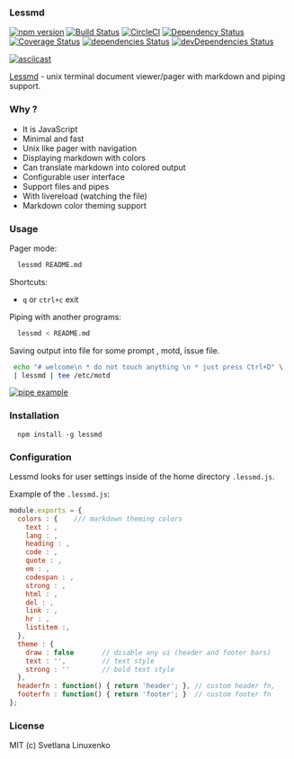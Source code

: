 ### Lessmd

[![npm version](https://img.shields.io/npm/v/lessmd.svg)](https://www.npmjs.com/package/lessmd)
[![Build Status](https://travis-ci.org/linuxenko/lessmd.svg?branch=master)](https://travis-ci.org/linuxenko/lessmd)
[![CircleCI](https://circleci.com/gh/linuxenko/lessmd.svg?style=svg)](https://circleci.com/gh/linuxenko/lessmd)
[![Dependency Status](https://dependencyci.com/github/linuxenko/lessmd/badge)](https://dependencyci.com/github/linuxenko/lessmd) [![Coverage Status](https://coveralls.io/repos/github/linuxenko/lessmd/badge.svg)](https://coveralls.io/github/linuxenko/lessmd)
[![dependencies Status](https://david-dm.org/linuxenko/lessmd/status.svg)](https://david-dm.org/linuxenko/lessmd)
[![devDependencies Status](https://david-dm.org/linuxenko/lessmd/dev-status.svg)](https://david-dm.org/linuxenko/lessmd?type=dev)

[![asciicast](https://asciinema.org/a/90323.png)](https://asciinema.org/a/90323)

[Lessmd](https://git.io/lessmd) - unix terminal document viewer/pager with markdown 
and piping support.

### Why ?

  * It is JavaScript
  * Minimal and fast
  * Unix like pager with navigation
  * Displaying markdown with colors
  * Can translate markdown into colored output
  * Configurable user interface
  * Support files and pipes
  * With livereload (watching the file)
  * Markdown color theming support


### Usage

Pager mode:

```sh
  lessmd README.md
```

Shortcuts:
  * `q` or `ctrl+c` exit

Piping with another programs:

```sh
  lessmd < README.md
```

Saving output into file for some prompt , motd, issue file.

```sh
 echo "# welcome\n * do not touch anything \n * just press Ctrl+D" \
 | lessmd | tee /etc/motd
```

[![pipe example](https://raw.githubusercontent.com/linuxenko/lessmd/master/misc/pipe-example.png)](https://raw.githubusercontent.com/linuxenko/lessmd/master/misc/pipe-example.png)

### Installation

```
  npm install -g lessmd
```


### Configuration

Lessmd looks for user settings inside of the home directory `.lessmd.js`.

Example of the `.lessmd.js`:

```js
module.exports = {
  colors : {    /// markdown theming colors
    text : ,    
    lang : ,
    heading : ,
    code : ,
    quote : ,
    em : ,
    codespan : ,
    strong : ,
    html : ,
    del : ,
    link : ,
    hr : ,
    listitem :,
  },
  theme : {
    draw : false       // disable any ui (header and footer bars)
    text : '',         // text style
    strong : ''        // bold text style 
  },
  headerfn : function() { return 'header'; }, // custom header fn,
  footerfn : function() { return 'footer'; }  // custom footer fn
};
```


### License

MIT (c) Svetlana Linuxenko

